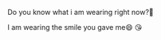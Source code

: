 Do you know what i am wearing right now?🤔

I am wearing the smile you gave me😄
😘

<!---
StormyShu/StormyShu is a ✨ special ✨ repository because its `README.md` (this file) appears on your GitHub profile.
You can click the Preview link to take a look at your changes.
--->
